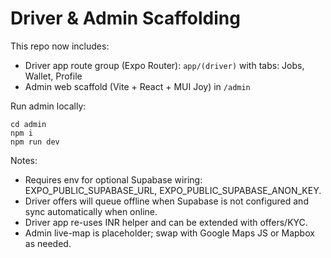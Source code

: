 # Driver & Admin Scaffolding

This repo now includes:

- Driver app route group (Expo Router): `app/(driver)` with tabs: Jobs, Wallet,
  Profile
- Admin web scaffold (Vite + React + MUI Joy) in `/admin`

Run admin locally:

```
cd admin
npm i
npm run dev
```

Notes:

- Requires env for optional Supabase wiring: EXPO_PUBLIC_SUPABASE_URL,
  EXPO_PUBLIC_SUPABASE_ANON_KEY.
- Driver offers will queue offline when Supabase is not configured and sync
  automatically when online.
- Driver app re-uses INR helper and can be extended with offers/KYC.
- Admin live-map is placeholder; swap with Google Maps JS or Mapbox as needed.
